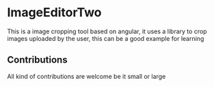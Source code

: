 # ImageEditorTwo

This is a image cropping tool based on angular, it uses a library to crop images uploaded by the user, this can be a good example for learning

## Contributions
All kind of contributions are welcome be it small or large
